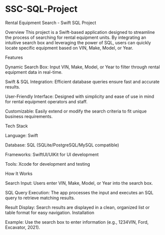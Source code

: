 # SSC-SQL-Project

Rental Equipment Search - Swift SQL Project

Overview
This project is a Swift-based application designed to streamline the process of searching for rental equipment units. By integrating an intuitive search box and leveraging the power of SQL, users can quickly locate specific equipment based on VIN, Make, Model, or Year.

Features

Dynamic Search Box: Input VIN, Make, Model, or Year to filter through rental equipment data in real-time.

Swift & SQL Integration: Efficient database queries ensure fast and accurate results.

User-Friendly Interface: Designed with simplicity and ease of use in mind for rental equipment operators and staff.

Customizable: Easily extend or modify the search criteria to fit unique business requirements.

Tech Stack

Language: Swift

Database: SQL (SQLite/PostgreSQL/MySQL compatible)

Frameworks: SwiftUI/UIKit for UI development

Tools: Xcode for development and testing

How It Works

Search Input: Users enter VIN, Make, Model, or Year into the search box.

SQL Query Execution: The app processes the input and executes an SQL query to retrieve matching results.

Result Display: Search results are displayed in a clean, organized list or table format for easy navigation.
Installation

Example:
Use the search box to enter information (e.g., 1234VIN, Ford, Excavator, 2021).

